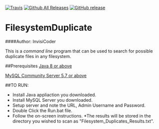 [![Travis](https://img.shields.io/travis/InvisiCoder/FilesystemDuplicate.svg?maxAge=2592000)](https://travis-ci.org/InvisiCoder/FilesystemDuplicate)
[![Github All Releases](https://img.shields.io/github/downloads/InvisiCoder/FilesystemDuplicate/atom/total.svg?maxAge=2592000)](Filesystem_Duplicate.zip)
[![GitHub release](https://img.shields.io/github/release/InvisiCoder/FilesystemDuplicate.svg?maxAge=2592000)](Filesystem_Duplicate.zip)
# FilesystemDuplicate
####Author: InvisiCoder 

This is a _command line_ program that can be used to search for possible duplicate files in any filesystem.

##Prerequisites
[Java 8 or above](https://java.com/en/download)

[MySQL Community Server 5.7 or above](https://dev.mysql.com/downloads/mysql)

##TO RUN:
* Install Java appliaction you downloaded.
* Install MySQL Server you downloaded.
* Setup server and note the URL, Admin Username and Password.
* Double Click the Run.bat file.
* Follow the on-screen instructions.
*The results will be stored in the directory you wished to scan as "Filesystem_Duplicates_Results.txt".
